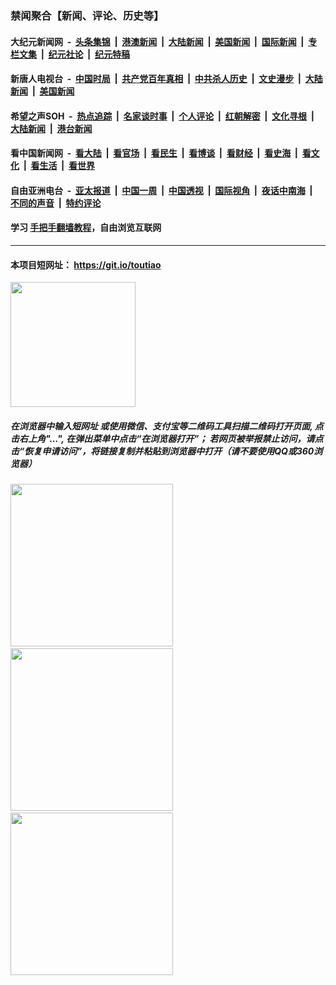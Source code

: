 ### 禁闻聚合【新闻、评论、历史等】

#### 大纪元新闻网 &nbsp;-&nbsp; [头条集锦](indexes/E头条集锦.md?t=02150044) &nbsp;|&nbsp; [港澳新闻](indexes/E港澳新闻.md?t=02150044)  &nbsp;|&nbsp; [大陆新闻](indexes/E大陆新闻.md?t=02150044) &nbsp;|&nbsp; [美国新闻](indexes/E美国新闻.md?t=02150044) &nbsp;|&nbsp; [国际新闻](indexes/E国际新闻.md?t=02150044) &nbsp;|&nbsp; [专栏文集](indexes/E专栏文集.md?t=02150044) &nbsp;|&nbsp; [纪元社论](indexes/E纪元社论.md?t=02150044) &nbsp;|&nbsp; [纪元特稿](indexes/E纪元特稿.md?t=02150044) 

#### 新唐人电视台 &nbsp;-&nbsp; [中国时局](indexes/N中国时局.md?t=02150044) &nbsp;|&nbsp; [共产党百年真相](indexes/N共产党百年真相.md?t=02150044) &nbsp;|&nbsp; [中共杀人历史](indexes/N中共杀人历史.md?t=02150044) &nbsp;|&nbsp; [文史漫步](indexes/N文史漫步.md?t=02150044) &nbsp;|&nbsp; [大陆新闻](indexes/N大陆新闻.md?t=02150044) &nbsp;|&nbsp; [美国新闻](indexes/N美国新闻.md?t=02150044)

#### 希望之声SOH &nbsp;-&nbsp; [热点追踪](indexes/H热点追踪.md?t=02150044) &nbsp;|&nbsp; [名家谈时事](indexes/H名家谈时事.md?t=02150044) &nbsp;|&nbsp; [个人评论](indexes/H个人评论.md?t=02150044)  &nbsp;|&nbsp; [红朝解密](indexes/H红朝解密.md?t=02150044) &nbsp;|&nbsp; [文化寻根](indexes/H文化寻根.md?t=02150044) &nbsp;|&nbsp; [大陆新闻](indexes/H大陆新闻.md?t=02150044) &nbsp;|&nbsp; [港台新闻](indexes/H港台新闻.md?t=02150044)

#### 看中国新闻网 &nbsp;-&nbsp; [看大陆](indexes/S看大陆.md?t=02150044) &nbsp;|&nbsp; [看官场](indexes/S看官场.md?t=02150044) &nbsp;|&nbsp; [看民生](indexes/S看民生.md?t=02150044)  &nbsp;|&nbsp; [看博谈](indexes/S看博谈.md?t=02150044) &nbsp;|&nbsp; [看财经](indexes/S看财经.md?t=02150044) &nbsp;|&nbsp; [看史海](indexes/S看史海.md?t=02150044) &nbsp;|&nbsp; [看文化](indexes/S看文化.md?t=02150044) &nbsp;|&nbsp; [看生活](indexes/S看生活.md?t=02150044) &nbsp;|&nbsp; [看世界](indexes/S看世界.md?t=02150044)

#### 自由亚洲电台 &nbsp;-&nbsp; [亚太报道](indexes/R亚太报道.md?t=02150044) &nbsp;|&nbsp; [中国一周](indexes/R中国一周.md?t=02150044) &nbsp;|&nbsp; [中国透视](indexes/R中国透视.md?t=02150044)  &nbsp;|&nbsp; [国际视角](indexes/R国际视角.md?t=02150044) &nbsp;|&nbsp; [夜话中南海](indexes/R夜话中南海.md?t=02150044) &nbsp;|&nbsp; [不同的声音](indexes/R不同的声音.md?t=02150044) &nbsp;|&nbsp; [特约评论](indexes/R特约评论.md?t=02150044)

#### 学习 [手把手翻墙教程](https://github.com/gfw-breaker/guides/wiki)，自由浏览互联网

----

#### 本项目短网址： https://git.io/toutiao
<img src="https://raw.githubusercontent.com/gfw-breaker/banned-news/master/scripts/img/qr.png" width="200px"/>  

##### 在浏览器中输入短网址 或使用微信、支付宝等二维码工具扫描二维码打开页面, 点击右上角"...", 在弹出菜单中点击“在浏览器打开”； 若网页被举报禁止访问，请点击“恢复申请访问”，将链接复制并粘贴到浏览器中打开（请不要使用QQ或360浏览器）

<img src="https://raw.githubusercontent.com/gfw-breaker/banned-news/master/scripts/img/1.png" width="260px"/> &nbsp; <img src="https://raw.githubusercontent.com/gfw-breaker/banned-news/master/scripts/img/2.png" width="260px"/> &nbsp; <img src="https://raw.githubusercontent.com/gfw-breaker/banned-news/master/scripts/img/3.png" width="260px"/>
